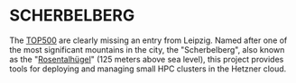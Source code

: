 # SCHERBELBERG

The [TOP500](https://en.wikipedia.org/wiki/TOP500) are clearly missing an entry from Leipzig. Named after one of the most significant mountains in the city, the "Scherbelberg", also known as the "[Rosentalhügel](https://commons.wikimedia.org/wiki/Category:Rosentalh%C3%BCgel_(Leipzig)?uselang=en)" (125 meters above sea level), this project provides tools for deploying and managing small HPC clusters in the Hetzner cloud.
